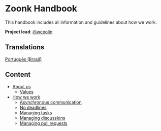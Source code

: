 # Zoonk Handbook

This handbook includes all information and guidelines about how we work.

**Project lead**: [@wceolin](https://github.com/wceolin)

## Translations

[Português (Brasil)](https://github.com/zoonk/manual)

## Content

- [About us](./about)
  - [Values](./about/values.md)
- [How we work](./how-we-work)
  - [Asynchronous communication](./how-we-work/async-communication.md)
  - [No deadlines](./how-we-work/no-deadlines.md)
  - [Managing tasks](./how-we-work/managing-tasks.md)
  - [Managing discussions](./how-we-work/managing-discussions.md)
  - [Managing pull requests](./how-we-work/managing-prs.md)
